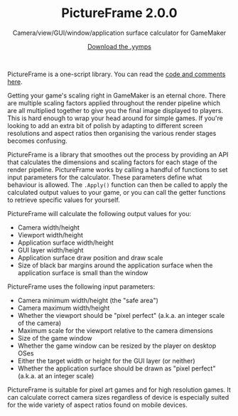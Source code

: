 <h1 align="center">PictureFrame 2.0.0</h1>

<p align="center">Camera/view/GUI/window/application surface calculator for GameMaker</p>

<p align="center"><a href="https://github.com/JujuAdams/PictureFrame/releases/">Download the .yymps</a></p>

&nbsp;

PictureFrame is a one-script library. You can read the <a href="https://github.com/JujuAdams/PictureFrame/blob/main/PictureFrame/scripts/PictureFrame/PictureFrame.gml">code and comments here</a>.

Getting your game's scaling right in GameMaker is an eternal chore. There are multiple scaling factors applied throughout the render pipeline which are all multiplied together to give you the final image displayed to players. This is hard enough to wrap your head around for simple games. If you're looking to add an extra bit of polish by adapting to different screen resolutions and aspect ratios then organising the various render stages becomes confusing.

PictureFrame is a library that smoothes out the process by providing an API that calculates the dimensions and scaling factors for each stage of the render pipeline. PictureFrame works by calling a handful of functions to set input parameters for the calculator. These parameters define what behaviour is allowed. The `.Apply()` function can then be called to apply the calculated output values to your game, or you can call the getter functions to retrieve specific values for yourself.

PictureFrame will calculate the following output values for you:
- Camera width/height
- Viewport width/height
- Application surface width/height
- GUI layer width/height
- Application surface draw position and draw scale
- Size of black bar margins around the application surface when the application surface is small than the window

PictureFrame uses the following input parameters:
- Camera minimum width/height (the "safe area")
- Camera maximum width/height
- Whether the viewport should be "pixel perfect" (a.k.a. an integer scale of the camera)
- Maximum scale for the viewport relative to the camera dimensions
- Size of the game window
- Whether the game window can be resized by the player on desktop OSes
- Either the target width or height for the GUI layer (or neither)
- Whether the application surface should be drawn as "pixel perfect" (a.k.a. at an integer scale)

PictureFrame is suitable for pixel art games and for high resolution games. It can calculate correct camera sizes regardless of device is especially suited for the wide variety of aspect ratios found on mobile devices.
